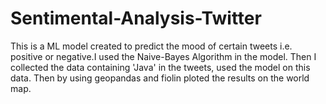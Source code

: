 # Sentimental-Analysis-Twitter

This is a ML model created to predict the mood of certain tweets i.e. positive or negative.I used the Naive-Bayes Algorithm in the model. Then I collected the data containing 'Java' in the tweets, used the model on this data. Then by using geopandas and fiolin ploted the results on the world map.

